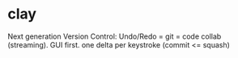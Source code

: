 # clay
Next generation Version Control: Undo/Redo = git = code collab (streaming). GUI first. one delta per keystroke (commit &lt;= squash)
